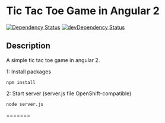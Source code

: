 # Tic Tac Toe Game in Angular 2
[![Dependency Status](https://david-dm.org/djapal/angular2-tic-tac-toe.svg)](https://david-dm.org/djapal/angular2-tic-tac-toe)
[![devDependency Status](https://david-dm.org/djapal/angular2-tic-tac-toe.svg)](https://david-dm.org/djapal/angular2-tic-tac-toe#info=devDependencies)

## Description
A simple tic tac toe game in angular 2.


1: Install packages
```
npm install
```
2: Start server (server.js file OpenShift-compatible)
```
node server.js
```
=======